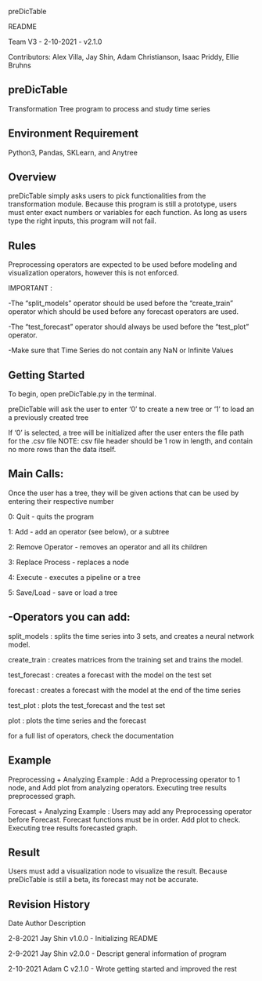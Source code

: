 preDicTable

README

Team V3 - 2-10-2021 - v2.1.0

Contributors: Alex Villa, Jay Shin, Adam Christianson, Isaac Priddy, Ellie Bruhns

preDicTable
--------------
Transformation Tree program to process and study time series

Environment Requirement
------------------------
Python3, Pandas, SKLearn, and Anytree

Overview
-----------
preDicTable simply asks users to pick functionalities from the transformation module.
Because this program is still a prototype, users must enter exact numbers or variables for each function.
As long as users type the right inputs, this program will not fail.


Rules
--------
Preprocessing operators are expected to be used before modeling and visualization operators, however this is not enforced.

IMPORTANT : 

-The “split_models” operator should be used before the “create_train” operator which should be used before any forecast operators are used. 

-The “test_forecast” operator should always be used before the “test_plot” operator.

-Make sure that Time Series do not contain any NaN or Infinite Values

Getting Started
------------------
To begin, open preDicTable.py in the terminal.

preDicTable will ask the user to enter ‘0’ to create a new tree or ‘1’ to load an a previously created tree

If ‘0’ is selected, a tree will be initialized after the user enters the file path for the .csv file
NOTE: csv file header should be 1 row in length, and contain no more rows than the data itself.

Main Calls:
--------------------
Once the user has a tree, they will be given actions that can be used by entering their respective number

0: Quit - quits the program

1: Add - add an operator (see below), or a subtree

2: Remove Operator - removes an operator and all its children

3: Replace Process - replaces a node

4: Execute - executes a pipeline or a tree

5: Save/Load - save or load a tree


-Operators you can add:
-----------------------
split_models : splits the time series into 3 sets, and creates a neural network model.

create_train : creates matrices from the training set and trains the model.

test_forecast : creates a forecast with the model on the test set

forecast : creates a forecast with the model at the end of the time series

test_plot : plots the test_forecast and the test set

plot : plots the time series and the forecast

for a full list of operators, check the documentation

Example
----------
Preprocessing + Analyzing Example :
Add a Preprocessing operator to 1 node, and Add plot from analyzing operators. Executing tree results preprocessed graph.

Forecast + Analyzing Example : 
Users may add any Preprocessing operator before Forecast. Forecast functions must be in order. Add plot to check. Executing tree results forecasted graph.

Result 
---------
Users must add a visualization node to visualize the result. Because preDicTable is still a beta, its forecast may not be accurate.
  
  
  

Revision History
-----------------

Date  Author Description

2-8-2021  Jay Shin  v1.0.0 - Initializing README

2-9-2021  Jay Shin  v2.0.0 - Descript general information of program

2-10-2021 Adam C  v2.1.0 - Wrote getting started and improved the rest
